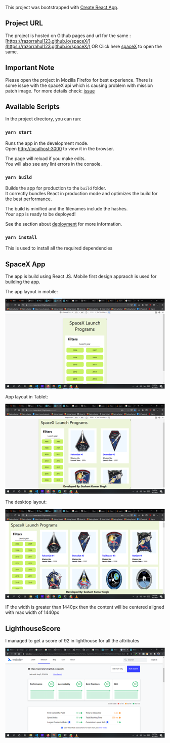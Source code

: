 This project was bootstrapped with [Create React App](https://github.com/facebook/create-react-app).

## Project URL

The project is hosted on Github pages and url for the same : [https://razorrahul123.github.io/spaceX/](https://razorrahul123.github.io/spaceX/)
OR
Click here [spaceX](https://razorrahul123.github.io/spaceX/) to open the same.

## Important Note

Please open the project in Mozilla Firefox for best experience. There is some issue with the spaceX api which is causing problem with mission patch image.
For more details check: [issue](https://github.com/r-spacex/SpaceX-API/issues/421)

## Available Scripts

In the project directory, you can run:

### `yarn start`

Runs the app in the development mode.<br />
Open [http://localhost:3000](http://localhost:3000) to view it in the browser.

The page will reload if you make edits.<br />
You will also see any lint errors in the console.

### `yarn build`

Builds the app for production to the `build` folder.<br />
It correctly bundles React in production mode and optimizes the build for the best performance.

The build is minified and the filenames include the hashes.<br />
Your app is ready to be deployed!

See the section about [deployment](https://facebook.github.io/create-react-app/docs/deployment) for more information.

### `yarn install`

This is used to install all the required dependencies

## SpaceX App

The app is build using React JS. Mobile first design appraoch is used for building the app.

The app layout in mobile:

![LighthouseScore](Images/Mobile.png)

App layout in Tablet:

![LighthouseScore](Images/Tablet.png)

The desktop layout:

![LighthouseScore](Images/Desktop.png)

IF the width is greater than 1440px then the content will be centered aligned with max width of 1440px

## LighthouseScore

I managed to get a score of 92 in lighthouse for all the attributes

![LighthouseScore](Images/Lighthouse.png)

